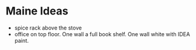 # Maine Ideas

* spice rack above the stove
* office on top floor.  One wall a full book shelf.  One wall white with IDEA paint.

